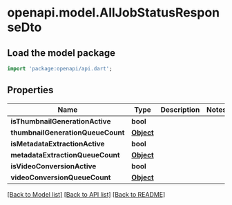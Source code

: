# openapi.model.AllJobStatusResponseDto

## Load the model package
```dart
import 'package:openapi/api.dart';
```

## Properties
Name | Type | Description | Notes
------------ | ------------- | ------------- | -------------
**isThumbnailGenerationActive** | **bool** |  | 
**thumbnailGenerationQueueCount** | [**Object**](.md) |  | 
**isMetadataExtractionActive** | **bool** |  | 
**metadataExtractionQueueCount** | [**Object**](.md) |  | 
**isVideoConversionActive** | **bool** |  | 
**videoConversionQueueCount** | [**Object**](.md) |  | 

[[Back to Model list]](../README.md#documentation-for-models) [[Back to API list]](../README.md#documentation-for-api-endpoints) [[Back to README]](../README.md)


